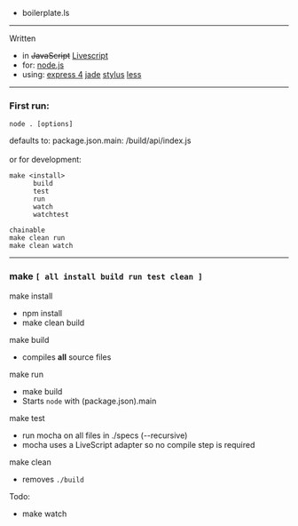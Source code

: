 * boilerplate.ls
---
Written
- in <strike>JavaScript</strike> [Livescript](http://livescript.net/)
- for: [node.js](http://nodejs.org/)
- using: [express 4](http://expressjs.com/)
[jade](http://jade-lang.com)
[stylus](http://learnboost.github.io/stylus/)
[less](http://lesscss.org/)

---

### First run:

    node . [options]

defaults to: package.json.main: /build/api/index.js
<br>
<br>
or for development:

    make <install>
          build
          test
          run
          watch
          watchtest

    chainable
    make clean run
    make clean watch


---

### make `[ all install build run test clean ]`

make install
- npm install
- make clean build

make build
- compiles **all** source files

make run
- make build
- Starts `node` with (package.json).main

make test
- run mocha on all files in ./specs (--recursive)
- mocha uses a LiveScript adapter so no compile step is required

make clean
- removes `./build`


Todo:

- make watch
